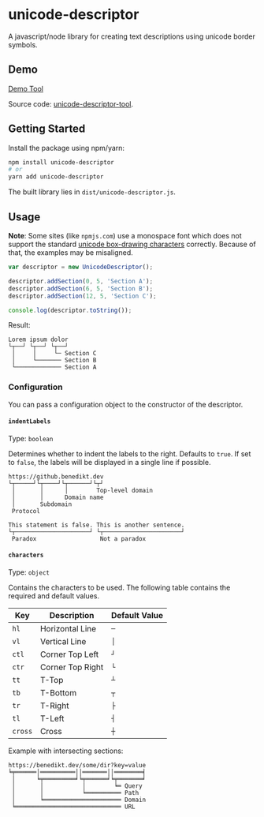 # unicode-descriptor
A javascript/node library for creating text descriptions using unicode border symbols.

## Demo
[Demo Tool](https://benedikt.dev/unicode-descriptor/)

Source code: [unicode-descriptor-tool](https://github.com/Bw2801/unicode-descriptor-tool).

## Getting Started

Install the package using npm/yarn:

```sh
npm install unicode-descriptor
# or
yarn add unicode-descriptor
```

The built library lies in `dist/unicode-descriptor.js`.

## Usage

**Note**: Some sites (like `npmjs.com`) use a monospace font which does not support the standard [unicode box-drawing characters](https://en.wikipedia.org/wiki/Box-drawing_character) correctly. Because of that, the examples may be misaligned.

```javascript
var descriptor = new UnicodeDescriptor();

descriptor.addSection(0, 5, 'Section A');
descriptor.addSection(6, 5, 'Section B');
descriptor.addSection(12, 5, 'Section C');

console.log(descriptor.toString());
```

Result:

```
Lorem ipsum dolor
└┬──┘ └┬──┘ └┬──┘
 │     │     └─ Section C
 │     └─────── Section B
 └───────────── Section A
```

### Configuration

You can pass a configuration object to the constructor of the descriptor.

#### `indentLabels`

Type: `boolean`

Determines whether to indent the labels to the right. Defaults to `true`.
If set to `false`, the labels will be displayed in a single line if possible.

```
https://github.benedikt.dev
└┬─────┘└┬────┘└┬──────┘└┬┘
 │       │      │        Top-level domain
 │       │      Domain name
 │       Subdomain
 Protocol
```

```
This statement is false. This is another sentence.
└┬─────────────────────┘ └┬──────────────────────┘
 Paradox                  Not a paradox
```

#### `characters`

Type: `object`

Contains the characters to be used. The following table contains the required and default values.

| Key | Description | Default Value |
| --- | ----------- | ------------- |
| `hl` | Horizontal Line | `─` |
| `vl` | Vertical Line | `│` |
| `ctl` | Corner Top Left | `┘` |
| `ctr` | Corner Top Right | `└` |
| `tt` | T-Top | `┴` |
| `tb` | T-Bottom | `┬` |
| `tr` | T-Right | `├` |
| `tl` | T-Left | `┤` |
| `cross` | Cross | `┼` |

Example with intersecting sections:

```
https://benedikt.dev/some/dir?key=value
╘╤══════│══════════││═══════││════════╡
 │      ╘╤═════════╛╘╤══════╛╘╤═══════╛
 │       │           │        ╘═ Query
 │       │           ╘══════════ Path
 │       ╘══════════════════════ Domain
 ╘══════════════════════════════ URL
```
